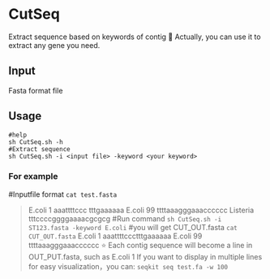 # CutSeq
Extract sequence based on  keywords of contig 
:see_no_evil: Actually, you can use it to extract any gene you need.
## Input
Fasta format file
## Usage
```
#help
sh CutSeq.sh -h
#Extract sequence
sh CutSeq.sh -i <input file> -keyword <your keyword>
```
### For example

#Inputfile format
```cat test.fasta```
>E.coli 1
aaattttccc
tttgaaaaaa
>E.coli 99
ttttaaagggaaacccccc
>Listeria
tttccccggggaaaacgcgcg
#Run command
```sh CutSeq.sh -i ST123.fasta -keyword E.coli```
#you will get CUT_OUT.fasta
```cat CUT_OUT.fasta```
>E.coli 1
aaattttccctttgaaaaaa
>E.coli 99
ttttaaagggaaacccccc
:star: Each contig sequence will become a line in OUT_PUT.fasta, such as E.coli 1
If you want to display in multiple lines for easy visualization，you can:
```seqkit seq test.fa -w 100```
